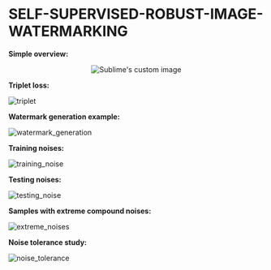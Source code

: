 # SELF-SUPERVISED-ROBUST-IMAGE-WATERMARKING

**Simple overview:**

<p align="center">
  <img src="![ae_watermarking](https://user-images.githubusercontent.com/44358874/218557441-584e464a-94fe-4cd0-bc4f-46789cb10152.png)" alt="Sublime's custom image"/>
</p>


**Triplet loss:**

![triplet](https://user-images.githubusercontent.com/44358874/218556589-7aed4be5-b82b-4d96-a9f7-bf0b8ac7e2eb.png)


**Watermark generation example:**

![watermark_generation](https://user-images.githubusercontent.com/44358874/218556635-882cd8b2-7461-4dc0-b494-ec4ee3d0ba36.png)



**Training noises:**

![training_noise](https://user-images.githubusercontent.com/44358874/218556477-2f40b883-203f-484d-8eda-67cc0ecdfbea.jpg)


**Testing noises:**

![testing_noise](https://user-images.githubusercontent.com/44358874/218556552-2b62555d-2ec8-44b8-a80f-52950190d64e.jpg)


**Samples with extreme compound noises:**

![extreme_noises](https://user-images.githubusercontent.com/44358874/218558755-7e3a8c72-ae88-4789-b6b9-f58edefb7b0e.png)


**Noise tolerance study:**

![noise_tolerance](https://user-images.githubusercontent.com/44358874/220196575-59a4d1bd-80ff-4264-a0d7-baae6c5836e3.jpg)
